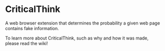 # CriticalThink
A web browser extension that determines the probability a given web page contains fake information.

To learn more about CriticalThink, such as why and how it was made, please read the wiki!
